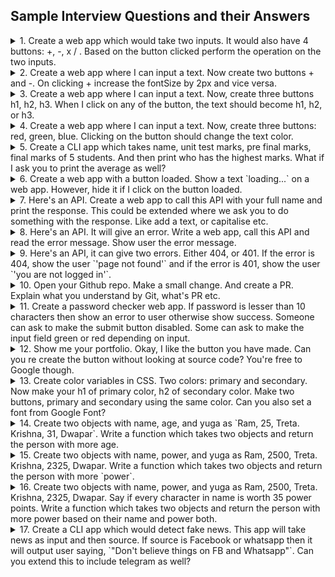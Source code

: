 ## Sample Interview Questions and their Answers

 
<!-- Question 1 -->
 
<details>
  <summary>
    1. Create a web app which would take two inputs. It would also have 4 buttons:  +, -, x / . Based on the button clicked perform the operation on the two inputs. 
  </summary>
    
- `index.html`
```html
    <label for="num1">
      First Number: <input type="number" id="num1" />
    </label>
    <label for="num2">
      Second Number: <input type="number" id="num2" />
    </label>
    
    <button id="add"> + </button>
    <button id="sub"> - </button>
    <button id="mul"> * </button>
    <button id="div"> / </button>
    <p id="ans"></p>

```
    
- `index.js`
```javascript
const num1 = document.querySelector("#num1");
const num2 = document.querySelector("#num2");
const add = document.querySelector("#add");
const sub = document.querySelector("#sub");
const mul = document.querySelector("#mul");
const div = document.querySelector("#div");
const ans = document.querySelector("#ans");

const math = (x) => {
  const number1 = Number(num1.value);
  const number2 = Number(num2.value);
  if (x === "+") ans.innerHTML = number1 + number2;
  else if (x === "-") ans.innerHTML = number1 - number2;
  else if (x === "*") ans.innerHTML = number1 * number2;
  else ans.innerHTML = number1 / number2;
};

add.addEventListener("click", () =>  math("+") );
sub.addEventListener("click", () =>  math("-") );
mul.addEventListener("click", () =>  math("*") );
div.addEventListener("click", () =>  math("/") );

```
</details>

<!-- Question 2 -->

<details>
  <summary>
    2. Create a web app where I can input a text. Now create two buttons + and -. On clicking + increase the fontSize by 2px and vice versa.
  </summary>
    
- `index.html`
```html     
    <label for="input">
        Enter Name :  <input type="text" id="input"  />
    </label>
    <p id="output"></p>
    <button id="plus"> + </button>
    <button id="minus"> - </button>

```
    
- `index.js`
```javascript
const text = document.querySelector("#input");
const output = document.querySelector("#output");
const increase = document.querySelector("#plus");
const decrease = document.querySelector("#minus");

increase.addEventListener("click", () => addition(true) );
decrease.addEventListener("click", () => addition(false) );

let sizeFont = 20;
text.style.fontSize = `${sizeFont}px`;

const addition = (add) => {
  output.innerText = text.value;
  if (add) {
    sizeFont += 2;
  } else {
    sizeFont -= 2;
  }
  output.style.fontSize = `${sizeFont}px`;
};
```
</details>

<!-- Question 3 -->


<details>
  <summary>
   3. Create a web app where I can input a text. Now, create three buttons h1, h2, h3. When I click on any of the button, the text should become h1, h2, or h3.
  </summary>
    
- `index.html`
```html     
    <label for="input">
        Enter Name :  <input type="text" id="input" />
    </label>
    <p id="output"></p>
    <button id="h1"> H1 </button>
    <button id="h2"> H2 </button>
    <button id="h3"> H3 </button>

```
    
- `index.js`
```javascript
const inputEl = document.querySelector("#input");
const outputEl = document.querySelector("#output");
const h1 = document.querySelector("#h1");
const h2 = document.querySelector("#h2");
const h3 = document.querySelector("#h3");

const change = (a) => {
  outputEl.outerHTML = `<${a}>` + inputEl.value + `<${a}/>`;
};

h1.addEventListener("click", () => change("h1") );
h2.addEventListener("click", () => change("h2") );
h3.addEventListener("click", () => change("h3") );
```
</details>

<!-- Question 4 -->

<details>
  <summary>
   4. Create a web app where I can input a text. Now, create three buttons: red, green, blue. Clicking on the button should change the text color.
  </summary>
    
- `index.html`
```html     
    <label for="input">
        Enter Name :  <input type="text" id="input" />
    </label>
    <p id="output"></p>
    <button id="red"> Red </button>
    <button id="green"> Green </button>
    <button id="blue"> Blue </button>

```
    
- `index.js`
```javascript
const inputEl = document.querySelector("#input");
const outputEl = document.querySelector("#output");
const red = document.querySelector("#red");
const green = document.querySelector("#green");
const blue = document.querySelector("#blue");

const colorChange = (colour) => {
  outputEl.innerText = inputEl.value;

  outputEl.style.color =
    colour === red ? "red" : colour === green ? "green" : "blue";
};

red.addEventListener("click", () => colorChange(red) );
green.addEventListener("click", () => colorChange(green) );
blue.addEventListener("click", () => colorChange(blue) );
```
</details>

<!-- Question 5 -->


 <details>
  <summary> 
    5. Create a CLI app which takes name, unit test marks, pre final marks, final marks of 5 students. And then print who has the highest marks. What if I ask you to print the average as well?
  </summary>
    
- `index.js`
```javascript

const readline = require('readline-sync')

const data = [];
let maximumMarks = 0;
let firstRank;

for (let i = 0; i < 5; i++) {
  const userName = readline.question("what's ypur name ");
  const unitTestMarks = Number(readline.question("Enter your unit marks "));
  const preFinalMarks = Number(readline.question("Enter your pre final marks "));
  const finalMarks = Number(readline.question("Enter your final marks "));
  const totalMarks = unitTestMarks + preFinalMarks + finalMarks;
  console.log("------------")
  
  data.push({ userName, unitTestMarks, preFinalMarks, finalMarks, totalMarks });

}

for (let i = 0; i < data.length; i++) {
  if (data[i].totalMarks > maximumMarks) {
    maximumMarks = data[i].totalMarks;
    firstRank = data[i].userName;
  }
}

let average = 0;
for (let i = 0; i < data.length; i++) {
  average += data[i].totalMarks;
}
average /= data.length;

console.log(firstRank + " has git the first Rank and Highest total mark is : " + maximumMarks + " and the average marks is " + average);

```
</details>

<!-- Question 6 -->


<details>
  <summary>
   6. Create a web app with a button loaded. Show a text `loading...` on a web app. However, hide it if I click on the button loaded.
  </summary>
    
- `index.html`
```html     
<p id="text"> </p>
<button id="loading"> Loading </button>

```
    
- `index.js`
```javascript
const text = document.querySelector("#text");
const loadingBtn = document.querySelector("#loading");

loadingBtn.addEventListener("click", () => text.style.display = "none")
```
</details>

<!-- Question 7 -->

<details>
  <summary>
   7. Here's an API. Create a web app to call this API with your full name and print the response. This could be extended where we ask you to do something with the response. Like add a text, or capitalise etc.
  </summary>
    
- `index.js`
```javascript
let name = "Sanyam Jain";
const url = "https://sanyamapi.sanyam04.repl.co/"
const constructUrl = url + "name" + "?" + "text=" + name; 

fetch(constructUrl)
.then(res => res.json())
.then(data => document.write(data.contents.text));
```
</details>

<!-- Question 8 -->

<details>
  <summary>
   8. Here's an API. It will give an error. Write a web app, call this API and read the error message. Show user the error message.
  </summary>
    
- `index.html`
```html     


```
    
- `index.js`
```javascript

```
</details>

<!-- Question 9 -->

<details>
  <summary>
   9. Here's an API, it can give two errors. Either 404, or 401. If the error is 404, show the user `'page not found'` and if the error is 401, show the user `'you are not logged in'`.
  </summary>
    
- `index.js`
```javascript
const url = "https://mystery-api.kushanksriraj.repl.co/get";  // this url dont work yo can see only one response

fetch(url).then((resp) => {
    if (resp.status = 404) {
        document.write("page not found")
    } else if (resp.status = 401) {
        document.write(" You are not logged in")
    }

});


```
</details>

<!-- Question 10 -->

<details>
  <summary>
   10. Open your Github repo. Make a small change. And create a PR. Explain what you understand by Git, what's PR etc.
  </summary>
    
```
Git is a popular version control system.
 Version control, also known as source control, is the practice of tracking and managing changes to software code. 

It is used for:

- Tracking code changes
- Tracking who made changes
- Coding collaboration
-------------

Pull requests let you tell others about changes you've pushed to a branch in a repository on GitHub. Once a pull request is opened,
you can discuss and review the potential changes with collaborators and add follow-up commits before your changes are merged 
into the base branch.

```
</details>

<!-- Question 11 -->

<details>
  <summary>
   11. Create a password checker web app. If password is lesser than 10 characters then show an error to user otherwise show success. 
Someone can ask to make the submit button disabled. Some can ask to make the input field green or red depending on input.
  </summary>
    
- `index.html`
```html     
<label for="num1">
  Password: <input type="password" id="num1" />
</label>
<label for="num2">
  Confirm Password: <input type="password" id="num2" />
</label>
<p id="error"></p>
<button disabled="true" id="btn"> submit</button>

```
    
- `index.js`
```javascript

const pass1 = document.querySelector("#num1");
const pass2 = document.querySelector("#num2");
const error = document.querySelector("#error");
const btn = document.querySelector("#btn");

const onCheck1 = () => {
  if (pass1.value.length < 10) {
    error.innerText = " you have to enter at least 10 digit!";
    pass1.style.outlineColor = "#ff6666";
    pass1.style.backgroundColor = "#ff666621";
  } else {
    error.innerText = "";
    pass1.style.backgroundColor = "#fff";
    pass1.style.outlineColor = "#66cc66";
  }
};

const onCheck2 = () => {
  if (pass1.value != pass2.value) {
    pass2.style.outlineColor = "#ff6666";
    pass2.style.backgroundColor = "#ff666621";
    error.innerText = "passwords don't match";
    btn.disabled = true
  } else {
    pass2.style.outlineColor = "#66cc66";
    pass2.style.backgroundColor = "#fff";
    error.innerText = "";
    btn.disabled = false
  }
};

pass1.addEventListener("keyup", () => onCheck1());
pass2.addEventListener("keyup", () => onCheck2());
```
</details>

<!-- Question 12 -->


<details>
  <summary>
   12. Show me your portfolio. Okay, I like the button you have made. Can you re create the button without looking at source code? You're free to Google though. 
  </summary>
    

</details>

<!-- Question 13 -->


<details>
  <summary>
   13. Create color variables in CSS. Two colors: primary and secondary. Now make your h1 of primary color, h2 of secondary color. Make two buttons, primary and secondary using the same color. Can you also set a font from Google Font?
  </summary>
    
- `index.html`
```html     
<h1> Hello </h1>
<h2> Devlopers </h2>
<button id="btn1"> Circle </button>
<button id="btn2" > Star </button>



```
    
- `index.css`
```css
@import url('https://fonts.googleapis.com/css2?family=Poppins&display=swap');

:root {
  --primary: #1e90ff;
  --secondary: #ff45fff; 
}

h1 {
  color : var(--primary);
  font-family: 'Poppins', sans-serif;
}

h2 {
  color : var(--secondary);
  font-family: 'Poppins', sans-serif;
}

#btn1 {
  background-color : var(--primary);
}

#btn1 {
  background-color : var(--secondary);
}

```
</details>

<!-- Question 14 -->


<details>
  <summary>
   14. Create two objects with name, age, and yuga as `Ram, 25, Treta. Krishna, 31, Dwapar`. 
Write a function which takes two objects and return the person with more age.
  </summary>
        
- `index.js`
```javascript
const object1 = {
  name: "Ram",
  age: 25,
  yuga: "Treta"
}

const object2 = {
  name: "Krishna",
  age: 23,
  yuga: "Dwapar"
}


const powerful = (obj1, obj2) => {

  if (obj1.age > obj2.age) console.log(obj1.name + " is elder.")
  else console.log(obj2.name + " is elder.")

}

powerful(object1, object2);  // Ram is elder.
```
</details>

<!-- Question 15 -->

<details>
  <summary>
   15. Create two objects with name, power, and yuga as Ram, 2500, Treta. Krishna, 2325, Dwapar. Write a function which takes two objects and return the person with more `power`. 
  </summary>
    
- `index.js`
```javascript

const object1 = {
  name: "Ram",
  power: 2500,
  yuga: "Treta"
}

const object2 = {
  name: "Krishna",
  power: 2325,
  yuga: "Dwapar"
}


const powerful = (obj1, obj2) => {

  const powerPoints1 = obj1.power;
  const powerPoints2 = obj2.power;

  if (powerPoints1 > powerPoints2) console.log(obj1.name + " is more powerful with " + powerPoints1 + " points")
  else console.log(obj2.name + " is more powerful with " + powerPoints2 + " points")

}

powerful(object1, object2); // Ram is more powerful with 2500 points
```
</details>

<!-- Question 16 -->

<details>
  <summary>
   16. Create two objects with name, power, and yuga as Ram, 2500, Treta. Krishna, 2325, Dwapar. 
Say if every character in name is worth 35 power points.
Write a function which takes two objects and return the person with more power based on their name and power both.
  </summary>
        
- `index.js`
```javascript

const object1 = {
  name: "Ram",
  power: 2500,
  yuga: "Treta"
}

const object2 = {
  name: "Krishna",
  power: 2325,
  yuga: "Dwapar"
}


const powerful = (obj1, obj2) => {

  const namePoints1 = obj1.name.length * 35 + obj1.power;
  const namePoints2 = obj2.name.length * 35 + obj2.power;

  if (namePoints1 > namePoints2) console.log(obj1.name + " is more powerful with " + namePoints1 + " points")
  else console.log(obj2.name + " is more powerful with " + namePoints2 + " points")

}

powerful(object1, object2);   // Ram is more powerful with 2605 points
```
</details>

<!-- Question 17 -->

<details>
  <summary>
   17. Create a CLI app which would detect fake news. This app will take news as input and then source. If source is Facebook or whatsapp then it will output user saying, `"Don't believe things on FB and Whatsapp"`. Can you extend this to include telegram as well?
  </summary>
    
    
- `index.js`
```javascript
const readline = require('readline-sync');

const input = readline.question('Enter News : ');
const source = readline.question('Enter Source : ').toLowerCase();

if (source == "facebook" || source == "whatsapp" || source == "telegram") {
  console.log("Don't believe things on FB , telegram and Whatsapp");
}
```
</details>








